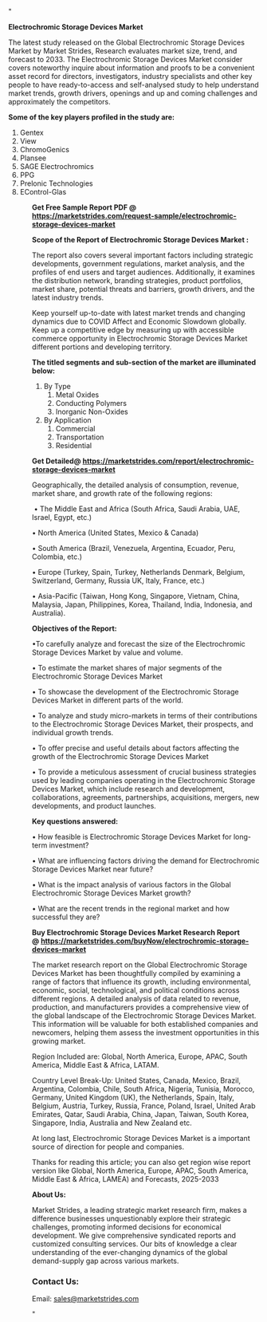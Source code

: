 "<p><strong>Electrochromic Storage Devices Market</strong></p>
<p>The latest study released on the Global Electrochromic Storage Devices Market by Market Strides, Research evaluates market size, trend, and forecast to 2033. The Electrochromic Storage Devices Market consider covers noteworthy inquire about information and proofs to be a convenient asset record for directors, investigators, industry specialists and other key people to have ready-to-access and self-analysed study to help understand market trends, growth drivers, openings and up and coming challenges and approximately the competitors.</p>
<p><strong> Some of the key players profiled in the study are: </strong></p>
<p><ol><li>
Gentex</li><li>View</li><li>ChromoGenics</li><li>Plansee</li><li>SAGE Electrochromics</li><li>PPG</li><li>Prelonic Technologies</li><li>EControl-Glas


</li><ol></p>
<p><strong>Get Free Sample Report PDF @ <a href=https://marketstrides.com/request-sample/electrochromic-storage-devices-market>https://marketstrides.com/request-sample/electrochromic-storage-devices-market</a></strong></p>
<p><strong> Scope of the Report of Electrochromic Storage Devices Market : </strong></p>
<p>The report also covers several important factors including strategic developments, government regulations, market analysis, and the profiles of end users and target audiences. Additionally, it examines the distribution network, branding strategies, product portfolios, market share, potential threats and barriers, growth drivers, and the latest industry trends.</p>
<p>Keep yourself up-to-date with latest market trends and changing dynamics due to COVID Affect and Economic Slowdown globally. Keep up a competitive edge by measuring up with accessible commerce opportunity in Electrochromic Storage Devices Market different portions and developing territory.</p>
<p><strong> The titled segments and sub-section of the market are illuminated below: </strong></p>
<p><ol><li>By Type<ol><li>Metal Oxides</li><li>Conducting Polymers</li><li>Inorganic Non-Oxides</li></ol></li><li>By Application<ol><li>Commercial</li><li>Transportation</li><li>Residential</li></ol></li></ol></p>
<p><strong>Get Detailed@ <a href=https://marketstrides.com/report/electrochromic-storage-devices-market>https://marketstrides.com/report/electrochromic-storage-devices-market</a></strong></p>
<p>Geographically, the detailed analysis of consumption, revenue, market share, and growth rate of the following regions:</p>
<p>&nbsp;&bull; The Middle East and Africa (South Africa, Saudi Arabia, UAE, Israel, Egypt, etc.)</p>
<p>&bull; North America (United States, Mexico &amp; Canada)</p>
<p>&bull; South America (Brazil, Venezuela, Argentina, Ecuador, Peru, Colombia, etc.)</p>
<p>&bull; Europe (Turkey, Spain, Turkey, Netherlands Denmark, Belgium, Switzerland, Germany, Russia UK, Italy, France, etc.)</p>
<p>&bull; Asia-Pacific (Taiwan, Hong Kong, Singapore, Vietnam, China, Malaysia, Japan, Philippines, Korea, Thailand, India, Indonesia, and Australia).</p>
<p><strong>Objectives of the Report: </strong></p>
<p>&bull;To carefully analyze and forecast the size of the Electrochromic Storage Devices Market by value and volume.</p>
<p>&bull; To estimate the market shares of major segments of the Electrochromic Storage Devices Market</p>
<p>&bull; To showcase the development of the Electrochromic Storage Devices Market in different parts of the world.</p>
<p>&bull; To analyze and study micro-markets in terms of their contributions to the Electrochromic Storage Devices Market, their prospects, and individual growth trends.</p>
<p>&bull; To offer precise and useful details about factors affecting the growth of the Electrochromic Storage Devices Market</p>
<p>&bull; To provide a meticulous assessment of crucial business strategies used by leading companies operating in the Electrochromic Storage Devices Market, which include research and development, collaborations, agreements, partnerships, acquisitions, mergers, new developments, and product launches.</p>
<p><strong>Key questions answered: </strong></p>
<p>&bull; How feasible is Electrochromic Storage Devices Market for long-term investment?</p>
<p>&bull; What are influencing factors driving the demand for Electrochromic Storage Devices Market near future?</p>
<p>&bull; What is the impact analysis of various factors in the Global Electrochromic Storage Devices Market growth?</p>
<p>&bull; What are the recent trends in the regional market and how successful they are?</p>
<p><strong>Buy Electrochromic Storage Devices Market Research Report @&nbsp;<a href=https://marketstrides.com/buyNow/electrochromic-storage-devices-market>https://marketstrides.com/buyNow/electrochromic-storage-devices-market</a></strong></p>
<p>The market research report on the Global Electrochromic Storage Devices Market has been thoughtfully compiled by examining a range of factors that influence its growth, including environmental, economic, social, technological, and political conditions across different regions. A detailed analysis of data related to revenue, production, and manufacturers provides a comprehensive view of the global landscape of the Electrochromic Storage Devices Market. This information will be valuable for both established companies and newcomers, helping them assess the investment opportunities in this growing market.</p>
<p>Region Included are: Global, North America, Europe, APAC, South America, Middle East &amp; Africa, LATAM.</p>
<p>Country Level Break-Up: United States, Canada, Mexico, Brazil, Argentina, Colombia, Chile, South Africa, Nigeria, Tunisia, Morocco, Germany, United Kingdom (UK), the Netherlands, Spain, Italy, Belgium, Austria, Turkey, Russia, France, Poland, Israel, United Arab Emirates, Qatar, Saudi Arabia, China, Japan, Taiwan, South Korea, Singapore, India, Australia and New Zealand etc.</p>
<p>At long last, Electrochromic Storage Devices Market is a important source of direction for people and companies.</p>
<p>Thanks for reading this article; you can also get region wise report version like Global, North America, Europe, APAC, South America, Middle East &amp; Africa, LAMEA) and Forecasts, 2025-2033</p>
<p><strong>About Us: </strong></p>
<p>Market Strides, a leading strategic market research firm, makes a difference businesses unquestionably explore their strategic challenges, promoting informed decisions for economical development. We give comprehensive syndicated reports and customized consulting services. Our bits of knowledge a clear understanding of the ever-changing dynamics of the global demand-supply gap across various markets.</p>
<h3>Contact Us:</h3>
<p>Email: <a href=mailto:sales@marketstrides.com>sales@marketstrides.com</a></p>"
